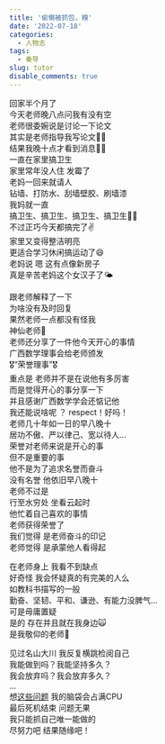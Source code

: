 ```yaml
---
title: '偷懒被抓包，糗'
date: '2022-07-18'
categories:
  - 人物志
tags:
  - 秦导
slug: tutor
disable_comments: true
---
```


回家半个月了  
今天老师晚八点问我有没有空   
老师很委婉说是讨论一下论文     
其实是老师指导我写论文🤦‍♀️     
结果我晚十点才看到消息🤦‍♀️   
一直在家里搞卫生  
家里常年没人住 发霉了  
老妈一回来就请人  
钻墙、打防水、刮墙壁胶、刷墙漆  
我妈就一直  
搞卫生、搞卫生、搞卫生、搞卫生🤦‍♀️  
不过正巧今天都搞完了✌️  
家里又变得整洁明亮  
更适合学习休闲搞运动了😄  
老妈说 嗯 这有点像新房子  
真是辛苦老妈这个女汉子了🌤   

跟老师解释了一下   
为啥没有及时回复  
果然老师一点都没有怪我  
神仙老师🎉  
老师还分享了一件他今天开心的事情  
广西数学理事会给老师颁发  
🎖“荣誉理事”🎖   
重点是 老师并不是在说他有多厉害  
而是觉得开心的事分享一下  
并且感谢广西数学学会还惦记他  
我还能说啥呢 ？ respect！好吗！  
老师几十年如一日的早八晚十  
居功不傲、严以律己、宽以待人…  
荣誉对老师来说是开心的事  
但不是重要的事  
他不是为了追求名誉而奋斗  
没有名誉 他依旧早八晚十  
老师不过是  
行至水穷处 坐看云起时  
他忙着自己喜欢的事情   
老师获得荣誉了  
我们觉得 是老师奋斗的印记   
老师觉得 是承蒙他人看得起  

在老师身上 我看不到缺点   
好奇怪 我会怀疑真的有完美的人么  
如教科书描写的一般  
勤奋、坚韧、平和、谦逊、有能力没脾气…   
可是毋庸置疑   
是的 存在并且就在我身边🙀  
是我敬仰的老师💐  

见过名山大川 我反复横跳检阅自己   
我能做到吗？我能坚持多久？  
我会放弃吗？我会放弃多久？  
…  
想[这些问题](/cn/2022/08/27/ending/) 我的脑袋会占满CPU  
最后死机结束 问题无果  
我只能抓自己唯一能做的  
尽努力吧 结果随缘吧！  